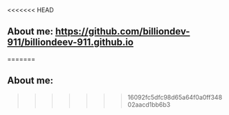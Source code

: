 

<<<<<<< HEAD
## About me: https://github.com/billiondev-911/billiondeev-911.github.io
=======
## About me: 
>>>>>>> 16092fc5dfc98d65a64f0a0ff34802aacd1bb6b3
